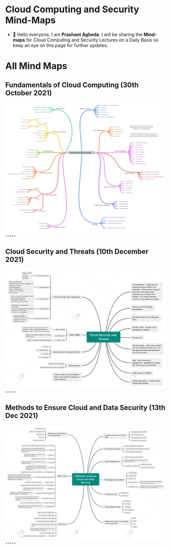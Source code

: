 # Cloud Computing and Security Mind-Maps

- 👋 Hello everyone, I am **Prashant Agheda**. I will be sharing the **Mind-maps** for Cloud Computing and Security Lectures on a Daily Basis so keep an eye on this page for further updates.


# All Mind Maps

## Fundamentals of Cloud Computing (30th October 2021)

<img src="mindmaps/mindmap_1.png" alt="Fundamentals of Cloud Computing (30th October 2021)">
-----


## Cloud Security and Threats (10th December 2021)

<img src="mindmaps/mindmap_2.png" alt="Cloud Security and Threats (10th December 2021)">
-----


## Methods to Ensure Cloud and Data Security (13th Dec 2021)

<img src="mindmaps/mindmap_3.png" alt="Methods to Ensure Cloud and Data Security (13th Dec 2021)">
-----
